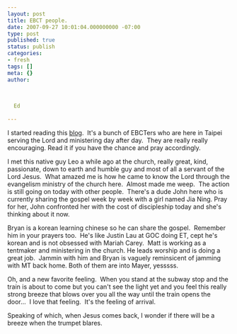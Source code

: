 ```yaml
---
layout: post
title: EBCT people.
date: 2007-09-27 10:01:04.000000000 -07:00
type: post
published: true
status: publish
categories:
- fresh
tags: []
meta: {}
author:
  
  
  
  Ed
  
---
```

<p>I started reading this <a href="http://thephosfour.blogspot.com/">blog</a>.  It's a bunch of EBCTers who are here in Taipei serving the Lord and ministering day after day.  They are really really encouraging. Read it if you have the chance and pray accordingly.</p>
<p>I met this native guy Leo a while ago at the church, really great, kind, passionate, down to earth and humble guy and most of all a servant of the Lord Jesus.  What amazed me is how he came to know the Lord through the evangelism ministry of the church here.  Almost made me weep.  The action is still going on today with other people.  There's a dude John here who is currently sharing the gospel week by week with a girl named Jia Ning. Pray for her, John confronted her with the cost of discipleship today and she's thinking about it now.</p>
<p>Bryan is a korean learning chinese so he can share the gospel.  Remember him in your prayers too.  He's like Justin Lau at GOC doing ET, cept he's korean and is not obsessed with Mariah Carey.  Matt is working as a tentmaker and ministering in the church. He leads worship and is doing a great job.  Jammin with him and Bryan is vaguely reminsicent of jamming with MT back home. Both of them are into Mayer, yesssss.</p>
<p>Oh, and a new favorite feeling.  When you stand at the subway stop and the train is about to come but you can't see the light yet and you feel this really strong breeze that blows over you all the way until the train opens the door...  I love that feeling.  It's the feeling of arrival.</p>
<p>Speaking of which, when Jesus comes back, I wonder if there will be a breeze when the trumpet blares.</p>
